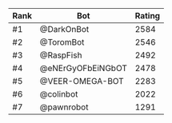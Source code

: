 Rank|Bot|Rating
---|---|---
#1|@DarkOnBot|2584
#2|@ToromBot|2546
#3|@RaspFish|2492
#4|@eNErGyOFbEiNGbOT|2478
#5|@VEER-OMEGA-BOT|2283
#6|@colinbot|2022
#7|@pawnrobot|1291
